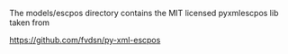 The models/escpos directory contains the MIT licensed pyxmlescpos lib taken from

https://github.com/fvdsn/py-xml-escpos

